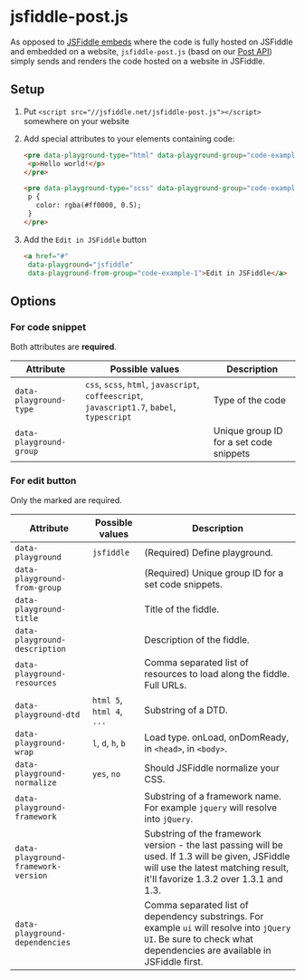 # jsfiddle-post.js

As opposed to [JSFiddle embeds](https://medium.com/jsfiddle-updates/new-jsfiddle-embeds-93ab7a51ee11)
where the code is fully hosted on JSFiddle and embedded on a website,
`jsfiddle-post.js` (basd on our [Post API](http://jsfiddle.net)) simply sends and
renders the code hosted on a website in JSFiddle.

## Setup

1. Put `<script src="//jsfiddle.net/jsfiddle-post.js"></script>` somewhere on your website
2. Add special attributes to your elements containing code:

   ```html
   <pre data-playground-type="html" data-playground-group="code-example-1">
    <p>Hello world!</p>
   </pre>
   ```

   ```html
   <pre data-playground-type="scss" data-playground-group="code-example-1">
    p {
      color: rgba(#ff0000, 0.5);
    }
   </pre>
   ```

3. Add the `Edit in JSFiddle` button

   ```html
   <a href="#"
    data-playground="jsfiddle"
    data-playground-from-group="code-example-1">Edit in JSFiddle</a>
   ```

## Options

### For code snippet

Both attributes are **required**.

Attribute  | Possible values | Description
---------- | --------------- | -----------
`data-playground-type` | `css`, `scss`, `html`, `javascript`, `coffeescript`, `javascript1.7`, `babel`, `typescript` | Type of the code
`data-playground-group` | | Unique group ID for a set code snippets

### For edit button

Only the marked are required.

Attribute  | Possible values | Description
---------- | --------------- | -----------
`data-playground` | `jsfiddle` | (Required) Define playground.
`data-playground-from-group` | | (Required) Unique group ID for a set code snippets.
`data-playground-title` | | Title of the fiddle.
`data-playground-description` | | Description of the fiddle.
`data-playground-resources` | | Comma separated list of resources to load along the fiddle. Full URLs.
`data-playground-dtd` | `html 5`, `html 4`, `...` | Substring of a DTD.
`data-playground-wrap` | `l`, `d`, `h`, `b` | Load type. onLoad, onDomReady, in `<head>`, in `<body>`.
`data-playground-normalize` | `yes`, `no` | Should JSFiddle normalize your CSS.
`data-playground-framework` | | Substring of a framework name. For example `jquery` will resolve into `jQuery`.
`data-playground-framework-version` | | Substring of the framework version - the last passing will be used. If 1.3 will be given, JSFiddle will use the latest matching result, it'll favorize 1.3.2 over 1.3.1 and 1.3.
`data-playground-dependencies` | | Comma separated list of dependency substrings. For example `ui` will resolve into `jQuery UI`. Be sure to check what dependencies are available in JSFiddle first.
